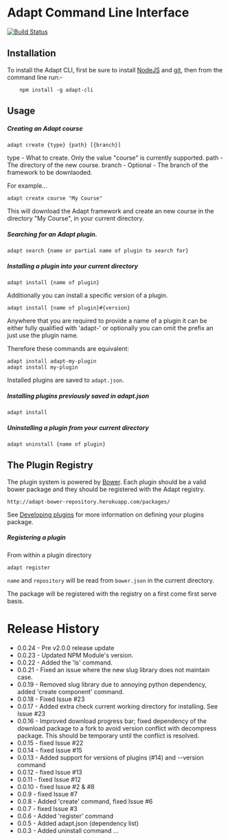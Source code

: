 Adapt Command Line Interface
============================

[![Build Status](https://travis-ci.org/adaptlearning/adapt-cli.png?branch=master)](https://travis-ci.org/adaptlearning/adapt-cli)

Installation
------------

To install the Adapt CLI, first be sure to install [NodeJS](http://nodejs.org) and [git](http://git-scm.com/downloads), then from the command line run:-


        npm install -g adapt-cli


Usage
-----

##### Creating an Adapt course

    adapt create {type} {path} [{branch}]

type - What to create. Only the value "course" is currently supported. 
path - The directory of the new course.
branch - Optional - The branch of the framework to be downlaoded.

For example...

    adapt create course "My Course"

This will download the Adapt framework and create an new course in the directory "My Course", in your current directory.

##### Searching for an Adapt plugin.

    adapt search {name or partial name of plugin to search for}


##### Installing a plugin into your current directory

    adapt install {name of plugin}

Additionally you can install a specific version of a plugin.

    adapt install {name of plugin}#{version}

Anywhere that you are required to provide a name of a plugin it can be either fully qualified with 'adapt-' or optionally you can omit the prefix an just use the plugin name.

Therefore these commands are equivalent:

    adapt install adapt-my-plugin
    adapt install my-plugin

Installed plugins are saved to `adapt.json`. 

##### Installing plugins previously saved in adapt.json

    adapt install


##### Uninstalling a plugin from your current directory

    adapt uninstall {name of plugin}


The Plugin Registry
-------------------

The plugin system is powered by [Bower](http://bower.io/). Each plugin should be a valid bower package and they should be registered with the Adapt registry.

    http://adapt-bower-repository.herokuapp.com/packages/

See [Developing plugins](https://github.com/adaptlearning/adapt_framework/wiki/Developing-plugins) for more information on defining your plugins package.

##### Registering a plugin

From within a plugin directory

    adapt register

`name` and `repository` will be read from `bower.json` in the current directory.

The package will be registered with the registry on a first come first serve basis.

Release History
===============
- 0.0.24 - Pre v2.0.0 release update
- 0.0.23 - Updated NPM Module's version.
- 0.0.22 - Added the 'ls' command.
- 0.0.21 - Fixed an issue where the new slug library does not maintain case.
- 0.0.19 - Removed slug library due to annoying python dependency, added 'create component' command.
- 0.0.18 - Fixed Issue #23
- 0.0.17 - Added extra check current working directory for installing. See Issue #23
- 0.0.16 - Improved download progress bar; fixed dependency of the download package to a fork to avoid version conflict with decompress package. This should be temporary until the conflict is resolved.
- 0.0.15 - fixed Issue #22
- 0.0.14 - fixed Issue #15
- 0.0.13 - Added support for versions of plugins (#14) and --version command
- 0.0.12 - fixed Issue #13
- 0.0.11 - fixed Issue #12
- 0.0.10 - fixed Issue #2 & #8
- 0.0.9  - fixed Issue #7
- 0.0.8  - Added 'create' command, fixed Issue #6
- 0.0.7  - fixed Issue #3
- 0.0.6  - Added 'register' command
- 0.0.5  - Added adapt.json (dependency list)
- 0.0.3  - Added uninstall command
...

